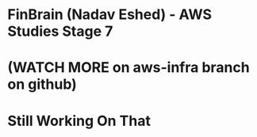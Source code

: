 # FinBrain (Nadav Eshed) - AWS Studies Stage 7
# (WATCH MORE on aws-infra branch on github)
# Still Working On That